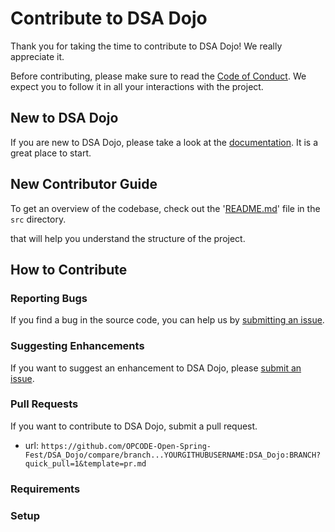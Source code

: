 # Contribute to DSA Dojo

Thank you for taking the time to contribute to DSA Dojo! We really appreciate it. 

Before contributing, please make sure to read the [Code of Conduct](../../CODE_OF_CONDUCT.md). We expect you to follow it in all your interactions with the project.

## New to DSA Dojo

If you are new to DSA Dojo, please take a look at the [documentation](./Project_Tour.md). It is a great place to start.

## New Contributor Guide

To get an overview of the codebase, check out the '[README.md](../src/README.md)' file in the `src` directory.

that will help you understand the structure of the project.

## How to Contribute

### Reporting Bugs

If you find a bug in the source code, you can help us by [submitting an issue](../ISSUE_TEMPLATE/bug_report.yaml).

### Suggesting Enhancements

If you want to suggest an enhancement to DSA Dojo, please [submit an issue](../ISSUE_TEMPLATE/feature_request.yaml).

### Pull Requests

If you want to contribute to DSA Dojo, submit a pull request.

- url: `https://github.com/OPCODE-Open-Spring-Fest/DSA_Dojo/compare/branch...YOURGITHUBUSERNAME:DSA_Dojo:BRANCH?quick_pull=1&template=pr.md`
  
### Requirements


### Setup
